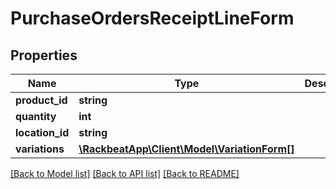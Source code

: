 # PurchaseOrdersReceiptLineForm

## Properties
Name | Type | Description | Notes
------------ | ------------- | ------------- | -------------
**product_id** | **string** |  | 
**quantity** | **int** |  | 
**location_id** | **string** |  | [optional] 
**variations** | [**\RackbeatApp\Client\Model\VariationForm[]**](VariationForm.md) |  | [optional] 

[[Back to Model list]](../README.md#documentation-for-models) [[Back to API list]](../README.md#documentation-for-api-endpoints) [[Back to README]](../README.md)


